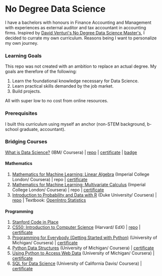 # No Degree Data Science
I have a bachelors with honours in Finance Accounting and Management with experiences as external auditor and tax accountant in accounting firms. Inspired by [David Venturi's No Degree Data Science Master's](https://davidventuri.com/blog/my-data-science-masters "David Venturi's No Degree Data Science Master's"), I decided to currate my own curriculum. Reasons being I want to personalize my own journey.

### Learning Goals
This repo was not created with an ambition to replace an actual degree. My goals are therefore of the following:
1. Learn the foundational knowledge necessary for Data Science.
2. Learn practical skills demanded by the job market.
3. Build projects.

All with super low to no cost from online resources.

### Prerequisites
I built this curriculum using myself an anchor (non-STEM background, b-school graduate, accountant).

### Bridging Courses
[What is Data Science?](http:https://www.coursera.org/learn/what-is-datascience// "What is Data Science") (IBM/ Coursera) | [repo](https://github.com/mariafshan/no-degree-data-science/tree/main/ibm-data-science-professional-certificate/1-ibm-what-is-data-science "repo") | [certificate](https://www.coursera.org/account/accomplishments/certificate/EHCTHSF6BW8Q "certificate") | [badge](https://www.credly.com/go/hpKfvg7X "badge")

#### Mathematics
1. [Mathematics for Machine Learning: Linear Algebra](https://www.coursera.org/learn/linear-algebra-machine-learning/home/welcome "Mathematics for Machine Learning: Linear Algebra") (Imperial College London/ Coursera) | repo | [certificate](https://coursera.org/share/1669232101d985c26e57e44efa8c11a1 "certificate")
2. [Mathematics for Machine Learning: Multivariate Calculus](https://www.coursera.org/learn/multivariate-calculus-machine-learning/home/welcome "Mathematics for Machine Learning: Multivariate Calculus") (Imperial College London/ Coursera) | repo | [certificate](https://coursera.org/share/07e5fdc5d8e1d7ba3781c579c2fcd21a "certificate")
3. [Introduction to Probability and Data with R](https://www.coursera.org/learn/probability-intro/home/welcome "Introduction to Probability and Data with R") (Duke University/ Coursera) | [repo](https://github.com/mariafshan/no-degree-data-science/tree/main/duke-stats-with-r/introduction-to-probability-and-data-with-r "repo") | Textbook: [OpenIntro Statistics](https://leanpub.com/os "OpenIntro Statistics")

#### Programming
1. [Stanford Code in Place](https://codeinplace.stanford.edu/ "Stanford Code in Place")
2. [CS50: Introduction to Computer Science](https://www.edx.org/course/introduction-computer-science-harvardx-cs50x "CS50: Introduction to Computer Science") (Harvard/ EdX) | [repo](https://github.com/me50/mariafshan "repo") | [certificate](https://cs50.harvard.edu/certificates/5487bd80-cc87-4b54-bf5e-dca0798cac28 "certificate")
3. [Programming for Everybody (Getting Started with Python)](https://www.coursera.org/learn/python/home/welcome "Programming for Everybody (Getting Started with Python)") (University of Michigan/ Coursera) | [certificate](https://coursera.org/share/33ee1ba8f6f11fd074c1a5ddcf71f0e2 "certificate")
4. [Python Data Structures](https://www.coursera.org/learn/python-data/home/welcome "Python Data Structures") (University of Michigan/ Coursera) | [certificate](https://coursera.org/share/4a1e81f483e02a94b85f42199574de9b "certificate")
5. [Using Python to Access Web Data](https://www.coursera.org/learn/python-network-data/home/welcome "Using Python to Access Web Data") (University of Michigan/ Coursera) | [certificate](https://coursera.org/share/0099091c1c20c53037356f0afb1ea966 "certificate")
6. [SQL for Data Science](https://www.coursera.org/learn/sql-for-data-science/home/welcome "SQL for Data Science") (University of California Davis/ Coursera) | [certificate](https://coursera.org/share/3a8841e1fa16244a4f9677fb58a5d60d "certificate")
